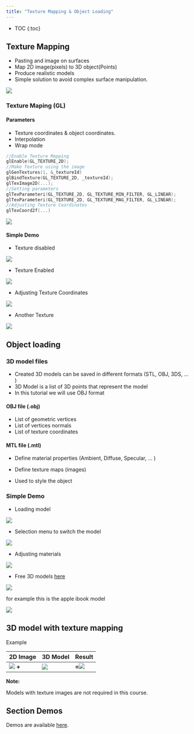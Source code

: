 ```yaml
---
title: "Texture Mapping & Object Loading"
---
```

* TOC
{:toc}

## Texture Mapping

* Pasting and image on surfaces
* Map 2D image(pixels) to 3D object(Points)
* Produce realistic models
* Simple solution to avoid complex surface manipulation. 

![](../images/texture_mapping.jpg)

### Texture Maping (GL)

#### Parameters 

* Texture coordinates & object coordinates.
* Interpolation
* Wrap mode

```c++
//Enable Texture Mapping 
glEnable(GL_TEXTURE_2D);
//Make Texture using the image
glGenTextures(1, &_textureId)
glBindTexture(GL_TEXTURE_2D, _textureId);
glTexImage2D(...);
//Setting parameters
glTexParameteri(GL_TEXTURE_2D, GL_TEXTURE_MIN_FILTER, GL_LINEAR);
glTexParameteri(GL_TEXTURE_2D, GL_TEXTURE_MAG_FILTER, GL_LINEAR);
//Adjusting Texture Coordinates
glTexCoord2f(...)
```

![](../images/texture_demo.png)

#### Simple Demo

* Texture disabled 

![](../images/Floor_100.png)

* Texture Enabled

![](../images/Floor_102.png)

* Adjusting Texture Coordinates

![](../images/Floor_103.png)

* Another Texture

![](../images/Floor_101.png)



## Object loading

### 3D model files

* Created 3D models can be saved in different formats (STL, OBJ, 3DS, ... )
* 3D Model is a list of 3D points that represent the model 
* In this tutorial we will use OBJ format 


#### OBJ file (.obj)

* List of geometric vertices 
* List of vertices normals 
* List of texture coordinates

#### MTL file (.mtl)

* Define material properties (Ambient, Diffuse, Specular, ... )

* Define texture maps (images)
* Used to style the object

### Simple Demo

* Loading model 

![](../images/Model_104.png)

* Selection menu to switch the model 

![](../images/Model_105.png)

* Adjusting materials  

![](../images/Model_106.png)

* Free 3D models [here](http://www.sweethome3d.com/freeModels.jsp)

![](../images/sweethouse_3d.png)

for example this is the apple ibook model

![](../images/Model_107.png)


## 3D model with texture mapping 

Example 

|   2D Image |    3D Model   |    Result  |
|----|-------|-----|
|  ![](../images/Pan1Texture.jpg) **+**|![](../images/hotDog2.png)  | **=**![](../images/hotDog.png)|

**Note:**

Models with texture images are not required in this course.

## Section Demos

Demos are available [here](https://github.com/sbme-tutorials/Computer-Graphics-Tutorials/tree/master/Tutorial-07). 